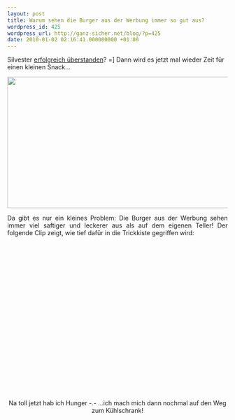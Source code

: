 ```yaml
---
layout: post
title: Warum sehen die Burger aus der Werbung immer so gut aus?
wordpress_id: 425
wordpress_url: http://ganz-sicher.net/blog/?p=425
date: 2010-01-02 02:16:41.000000000 +01:00
---
```

Silvester <a href="http://2.media.tumblr.com/tumblr_kvkqe1mB3D1qzpwi0o1_500.jpg" target="_blank">erfolgreich überstanden</a>? =] Dann wird es jetzt mal wieder Zeit für einen kleinen Snack...

<a class="borderimg" href="http://ganz-sicher.net/blog/wp-content/uploads/tall-hamburger.jpg"><img class="aligncenter size-full wp-image-426" title="tall-hamburger" src="http://ganz-sicher.net/blog/wp-content/uploads/tall-hamburger.jpg" alt="" width="569" height="300" /></a>
<p style="text-align: justify;">Da gibt es nur ein kleines Problem: Die Burger aus der Werbung sehen immer viel saftiger und leckerer aus als auf dem eigenen Teller! Der folgende Clip zeigt, wie tief dafür in die Trickkiste gegriffen wird:</p>


<center><object classid="clsid:d27cdb6e-ae6d-11cf-96b8-444553540000" width="425" height="344" codebase="http://download.macromedia.com/pub/shockwave/cabs/flash/swflash.cab#version=6,0,40,0"><param name="allowFullScreen" value="true" /><param name="allowscriptaccess" value="always" /><param name="src" value="http://www.youtube.com/v/fUjz_eiIX8k&amp;hl=de_DE&amp;fs=1&amp;color1=0x006699&amp;color2=0x54abd6" /><param name="allowfullscreen" value="true" /><embed type="application/x-shockwave-flash" width="425" height="344" src="http://www.youtube.com/v/fUjz_eiIX8k&amp;hl=de_DE&amp;fs=1&amp;color1=0x006699&amp;color2=0x54abd6" allowscriptaccess="always" allowfullscreen="true"></embed></object>

Na toll jetzt hab ich Hunger -.- ...ich mach mich dann nochmal auf den Weg zum Kühlschrank!</center>

